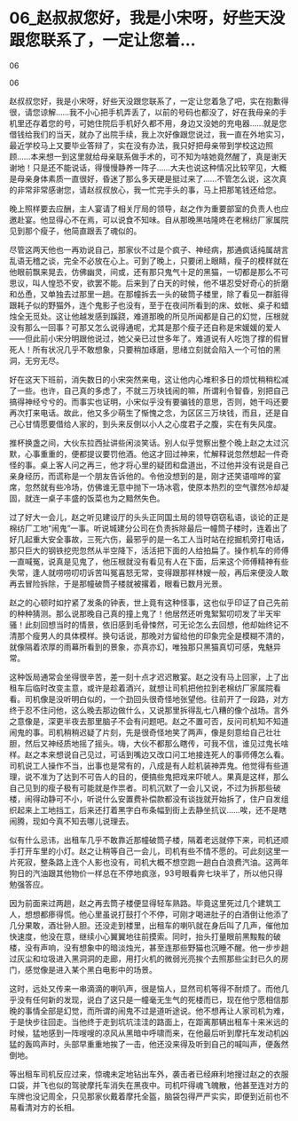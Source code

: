 # 06_赵叔叔您好，我是小宋呀，好些天没跟您联系了，一定让您着...

06

06

赵叔叔您好，我是小宋呀，好些天没跟您联系了，一定让您着急了吧，实在抱歉得很，请您谅解……我不小心把手机弄丢了，以前的号码也都没了，好在我母亲的手机里还存着您的号，可她住院后手机好久都不用，身边又没她的充电器……就是您借钱给我们的当天，就办了出院手续，我上次好像跟您说过，我一直在外地实习，最近学校马上又要毕业答辩了，实在没有办法，我只好把母亲带到学校这边照顾……本来想一到这里就给母亲联系做手术的，可不知为啥她竟然醒了，真是谢天谢地！只是还不能说话，得慢慢静养一阵子……大夫也说这种情况比较罕见，大概是母亲身体素质一直很好，昏迷了那么多天硬是挺过来了……不管怎么说，这次真的非常非常感谢您，请赵叔叔放心，我一忙完手头的事，马上把那笔钱还给您。

晚上照样要去应酬，主人宴请了相关厅局的领导，赵之作为重要部室的负责人也应邀赴宴。他显得心不在焉，可以说食不知味。自从那晚黑咕隆咚在老棉纺厂家属院见到那个瘦子，他简直跟丢了魂似的。

尽管这两天他也一再劝说自己，那家伙不过是个疯子、神经病，那通疯话纯属胡言乱语无稽之谈，完全不必放在心上。可到了晚上，只要闭上眼睛，瘦子的模样就在他眼前飘来晃去，仿佛幽灵，间或，还有那只鬼气十足的黑猫，一切都是那么不可思议，叫人惶恐不安，欲罢不能。后来到了白天的时候，他不堪忍受好奇心的折磨和怂恿，又单独去过那里一趟。在那幢拆去一头的破筒子楼里，除了看见一群脏得跟耗子似的野猫外，连个鬼影子也没有，至于在夜间所看到的床、蚊帐、桌子和蜡烛全无觅处。这让他越发感到蹊跷，难道那晚的所见所闻都是自己的幻觉，压根就没有那么一回事？可那又怎么说得通呢，尤其是那个瘦子还自称是宋媛媛的爱人——但此前小宋分明跟他说过，她父亲已过世多年了。难道说有人吃饱了撑的假冒死人！所有状况几乎不敢想象，只要稍加琢磨，思绪立刻就会陷入一个可怕的黑洞，无穷无尽。

好在这天下班前，消失数日的小宋突然来电，这让他内心堆积多日的烦忧稍稍松减了一些。也许，自己真的多虑了，不就三万块钱闹的嘛，所谓利令智昏，别把自己搞得神经兮兮的。而事实也证明，小宋似乎没有要骗钱的意思，否则，她干吗还要再次打来电话。故此，他又多少萌生了惭愧之念，为区区三万块钱，而且，还是自己心甘情愿要借给人家的，到头来反倒以小人之心度君子之腹，实在有失风度。

推杯换盏之间，大伙东拉西扯讲些闲淡笑话。别人似乎觉察出整个晚上赵之太过沉默，心事重重的，便都提议要罚他酒。他这才回过神来，忙解释说忽然想起一件奇怪的事。桌上客人问之再三，他才将心里的疑团和盘道出，不过他并没有说是自己亲身经历，而谎称是一个朋友告诉他的。令他没想到的是，刚才还笑语喧哗的宴席，忽然就有些冷场，仿佛谁无意中抛下一场冰雹，使原本热烈的空气骤然冷却凝固，就连一桌子丰盛的饭菜也为之黯然失色。

过了好大一会儿，赵之听见建设厅的头头正同国土局的领导窃窃私语，谈论的正是棉纺厂工地“闹鬼”一事。听说城建分公司在负责拆除最后一幢筒子楼时，连着出了好几起重大安全事故，三死六伤，最邪乎的是一名工人当时站在挖掘机旁打电话，那只巨大的钢铁挖兜忽然从半空降下，活活把下面的人给拍扁了。操作机车的师傅一直喊冤，说真是见鬼了，他压根就没有看见有人在下面，后来这个师傅精神有些失常，逢人就唠唠叨叨诉苦叫冤喜怒无常，变得跟那祥林嫂一般，再后来便没人敢再去冒险拆除，于是那幢破筒子楼就被撂着，眼看已数月光景。

赵之的心顿时如拧紧了发条的钟表，世上竟有这种怪事，这也似乎印证了自己先前的种种猜测。那么说那晚自己真的撞上鬼了！他居然还听鬼絮絮叨叨发了半天牢骚！此刻回想当时的情景，依旧感到毛骨悚然，可无论怎么去回想，他却始终记不清那个瘦男人的具体模样。换句话说，那晚对方留给他的印象完全是模糊不清的，就像隔着浓厚的雨幕所看到的景象，亦真亦幻，唯独那只黑猫真切可感，鬼魅异常。

这种饭局通常会坐得很辛苦，差一刻十点才迟迟散宴。赵之没有马上回家，上了出租车后临时改变主意，或许是趁着酒兴，就想让司机把他拉到老棉纺厂家属院看看。司机像是没听明白似的，一个劲回头很奇怪地张望他。往前开了一段路，对方终于忍不住问他，这么晚去那边做什么，又说那里拆得乱七八糟的像个战场。言外之意像是，深更半夜去那里脑子不会有问题吧。赵之不置可否，反问司机知不知道闹鬼的事。司机稍稍迟疑了片刻，先是很奇怪地笑了两声，像是刻意给自己壮壮胆，然后又神经质地摇了摇头。嗨，大伙不都那么瞎传，可我不信，谁见过鬼长啥样。赵之本来想说自己见过，可话到嘴边又改口问工地接连死人的事师傅怎么看。司机说工人操作不当，出事也是常有的，八成是有人趁机装神弄鬼。他觉得有些道理，说不准为了达到不可告人的目的，便搞些鬼把戏来吓唬人。果真是这样，那么自己见到的瘦子极有可能就是作祟者。司机沉默了一会儿又说，不过为拆那些破楼，闹得动静可不小，听说什么安置费补偿款都没有谈拢就开始拆了，住户自发组织起来上工地挡工，后来还打着黑字白布条幅到街上去静坐抗议……唉，还不是瞎闹腾，现如今真不知去哪儿说理去。

似有什么忌讳，出租车几乎不敢靠近那幢破筒子楼，隔着老远就停下来，司机还顺手打开车里的小灯。赵之让稍等自己一会儿，司机有些不情不愿的。可此刻这里一片死寂，整条路上连个人影也没有，司机大概不想空跑一趟白白浪费汽油。这两年狗日的汽油跟其他物价一样总在不停地疯涨，93号眼看奔七块半了，所以他只得勉强答应。

因为前面来过两趟，赵之再去筒子楼便显得轻车熟路。毕竟这里死过几个建筑工人，想想都瘆得慌。他心里虽说打鼓打个不停，可刚才喝进肚子的白酒倒让他添了几分果敢，酒壮狲人胆。还没走到楼里，出租车的喇叭就在身后叫了几声，催他加快速度，他没在意，继续小心翼翼地往前摸索。同时，抬头打量眼前黑黢黢的破楼，没有声响，没有想象中的暗淡烛光，甚至连那些野猫也沉睡不醒。他一步步趟过灰尘和垃圾进入黑洞洞的走廊，用打火机的微弱光亮挨个去照那些尘封已久的房门，感觉像是进入某个黑白电影中的场景。

这时，远处又传来一串滴滴的喇叭声，很是恼人，显然司机等得不耐烦了。而他几乎没有任何新的发现，说白了这只是一幢毫无生气的死楼而已，现在他宁愿相信那晚的事情全部是幻觉，而所谓的闹鬼不过是道听途说。他不想再让人家司机为难，于是快步往回走。当他终于走到坑坑洼洼的路面上，在距离那辆出租车十来米远的时候，猛地感到一阵嗖嗖的凉风从黑暗中呼啸而来，在他最后听到摩托车发动机凶猛的轰鸣声时，头部早重重地挨了一击，他还没来得及听到自己的喊叫声，便轰然倒地。

等出租车司机反应过来，惊魂未定地钻出车外，袭击者已经麻利地搜过赵之的衣服口袋，并飞也似的驾驶摩托车消失在黑夜中。司机吓得魂飞魄散，他甚至连对方的车牌也没记周全，只见那家伙戴着摩托全盔，脑袋包得严严实实，即便到近前也不易看清对方的长相。